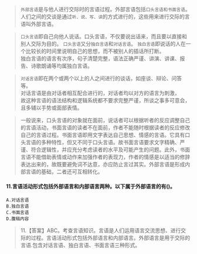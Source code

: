>   `外部言语`是与他人进行交际时的言语过程。外部言语包括`口头言语和书面言语`。        
人们之间的交谈是通过`听、说、写、读`的方式进行的，这些用来进行交际的言语叫外部言语。        


>   `口头言语`即自己向他人说话。口头言语，不仅要说出话来，而且要以直接和别人交际为目的。
`口头言语`又分`独白言语`和`对话言语`。
`独白言语`即说话的人在一个比较长的时间里说明自己的思想，而不被别人的插话所打断。         
独白言语的语言有次序，句子清楚完整，语法正确严谨、讲演、讲课、报告、诗歌朗诵等均属独白言语。
         
>   `对话言语`即在两个或两个以上的人之间进行的谈话，如座谈、辩论、问答等。         
对话言语是由对话者相互配合进行的，对话者均以对方的语言为刺激，         
故这种言语的语法结构和逻辑系统都不要求完整严谨，所谈之事多可意会，且多辅以手势或面部表情。         


>   一般说来，口头言语的对象就在面前，说话者可以根据听者的反应调整自己的言语活动，书面言语的读者不在面前，作者不能随时根据读者的反应修改自己的言语过程。书面言语即用文字表达自己思想、情感的言语。它具有口头言语的多种特性，但又不同于口头言语。故书面言语要求文字精确、严谨、符合逻辑性，并应充分考虑读者的水平及可能产生的问题。此外，书面言语不能借助表情或动作来加强作者的表现力，作者的情感是以适当的修辞表达出来的，故既要避免词不达意，亦应防止言过其实。外部言语是形成内部言语的基础，二者还可互相转化。


#### 11.言语活动形式包括外部语言和内部语言两种。以下属于外部语言的有()。
    A.对话言语
    B.独白言语
    C.书面言语
    D.腹稿内容
    
>   11.【答案】ABC。考查言语知识。言语是人们运用语言交流思想、进行交际的过程。言语活动形式包括外部语言和内部语言。外部语言是用于交际的言语.包含对话言语、独白言语、书面言语三种形式。





